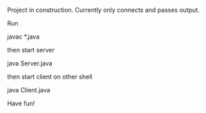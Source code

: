 Project in construction. Currently only connects and passes output.

Run

javac *.java

then start server

java Server.java

then start client on other shell

java Client.java

Have fun!